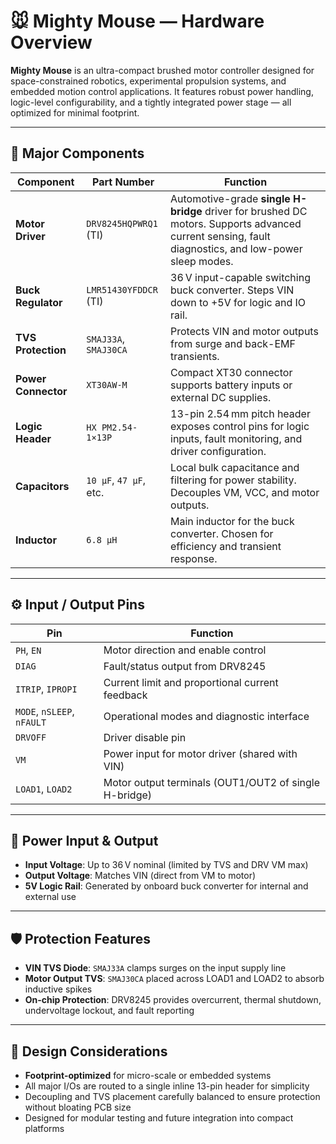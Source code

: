 # 🐭 Mighty Mouse — Hardware Overview

**Mighty Mouse** is an ultra-compact brushed motor controller designed for space-constrained robotics, experimental propulsion systems, and embedded motion control applications. It features robust power handling, logic-level configurability, and a tightly integrated power stage — all optimized for minimal footprint.

---

## 🧩 Major Components

| Component              | Part Number               | Function                                           |
|------------------------|---------------------------|----------------------------------------------------|
| **Motor Driver**       | `DRV8245HQPWRQ1` (TI)      | Automotive-grade **single H-bridge** driver for brushed DC motors. Supports advanced current sensing, fault diagnostics, and low-power sleep modes. |
| **Buck Regulator**     | `LMR51430YFDDCR` (TI)      | 36 V input-capable switching buck converter. Steps VIN down to +5V for logic and IO rail. |
| **TVS Protection**     | `SMAJ33A`, `SMAJ30CA`      | Protects VIN and motor outputs from surge and back-EMF transients. |
| **Power Connector**    | `XT30AW-M`                 | Compact XT30 connector supports battery inputs or external DC supplies. |
| **Logic Header**       | `HX PM2.54-1×13P`          | 13-pin 2.54 mm pitch header exposes control pins for logic inputs, fault monitoring, and driver configuration. |
| **Capacitors**         | `10 µF`, `47 µF`, etc.     | Local bulk capacitance and filtering for power stability. Decouples VM, VCC, and motor outputs. |
| **Inductor**           | `6.8 µH`                   | Main inductor for the buck converter. Chosen for efficiency and transient response. |

---

## ⚙️ Input / Output Pins

| Pin        | Function                            |
|------------|-------------------------------------|
| `PH`, `EN` | Motor direction and enable control  |
| `DIAG`     | Fault/status output from DRV8245    |
| `ITRIP`, `IPROPI` | Current limit and proportional current feedback |
| `MODE`, `nSLEEP`, `nFAULT` | Operational modes and diagnostic interface |
| `DRVOFF`   | Driver disable pin                  |
| `VM`       | Power input for motor driver (shared with VIN) |
| `LOAD1`, `LOAD2` | Motor output terminals (OUT1/OUT2 of single H-bridge) |

---

## 🔌 Power Input & Output

- **Input Voltage**: Up to 36 V nominal (limited by TVS and DRV VM max)
- **Output Voltage**: Matches VIN (direct from VM to motor)
- **5V Logic Rail**: Generated by onboard buck converter for internal and external use

---

## 🛡️ Protection Features

- **VIN TVS Diode**: `SMAJ33A` clamps surges on the input supply line
- **Motor Output TVS**: `SMAJ30CA` placed across LOAD1 and LOAD2 to absorb inductive spikes
- **On-chip Protection**: DRV8245 provides overcurrent, thermal shutdown, undervoltage lockout, and fault reporting

---

## 📐 Design Considerations

- **Footprint-optimized** for micro-scale or embedded systems
- All major I/Os are routed to a single inline 13-pin header for simplicity
- Decoupling and TVS placement carefully balanced to ensure protection without bloating PCB size
- Designed for modular testing and future integration into compact platforms
